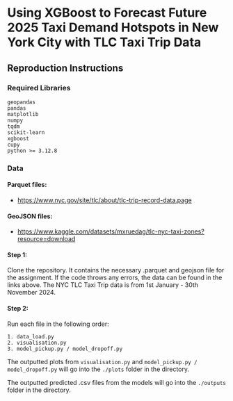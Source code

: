 # Using XGBoost to Forecast Future 2025 Taxi Demand Hotspots in New York City with TLC Taxi Trip Data

## Reproduction Instructions

### Required Libraries

```
geopandas
pandas 
matplotlib
numpy
tqdm
scikit-learn
xgboost
cupy
python >= 3.12.8
```

### Data

#### Parquet files: 
- https://www.nyc.gov/site/tlc/about/tlc-trip-record-data.page

#### GeoJSON files:
- https://www.kaggle.com/datasets/mxruedag/tlc-nyc-taxi-zones?resource=download


#### Step 1: 

Clone the repository. It contains the necessary .parquet and geojson file for the assignment. If the code throws any errors, the data can be found in the links above. The NYC TLC Taxi Trip data is from 1st January - 30th November 2024.

#### Step 2:

Run each file in the following order:

```
1. data_load.py
2. visualisation.py
3. model_pickup.py / model_dropoff.py
```

The outputted plots from `visualisation.py` and `model_pickup.py / model_dropoff.py` will go into the `./plots` folder in the directory.

The outputted predicted .csv files from the models will go into the `./outputs` folder in the directory.
